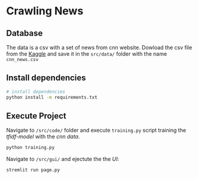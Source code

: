 # Crawling News


## Database

The data is a csv with a set of news from cnn website. Dowload the csv file from the [Kaggle](https://www.google.com) and save it in the `src/data/` folder with the name  `cnn_news.csv` 

## Install dependencies

```bash
# install dependencies
python install -m requirements.txt
```


## Execute Project

Navigate to `/src/code/` folder and execute `training.py` script training the _tfidf-model_ with the _cnn data_.

```bash
python training.py
```

Navigate to `/src/gui/` and ejectute the the _UI_:

```bash
stremlit run page.py
```

